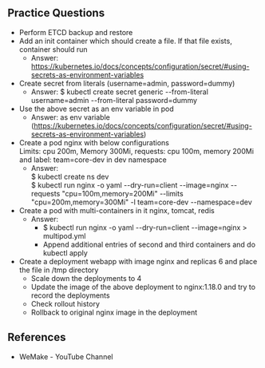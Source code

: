 ## Practice Questions

* Perform ETCD backup and restore
* Add an init container which should create a file. If that file exists, container should run
    -  Answer: https://kubernetes.io/docs/concepts/configuration/secret/#using-secrets-as-environment-variables
*  Create secret from literals (username=admin, password=dummy)
    - Answer: $ kubectl create secret generic --from-literal username=admin --from-literal password=dummy
*  Use the above secret as an env variable in pod
    - Answer: as env variable (https://kubernetes.io/docs/concepts/configuration/secret/#using-secrets-as-environment-variables)
* Create a pod nginx with below configurations <br> Limits: cpu 200m, Memory 300Mi, requests: cpu 100m, memory 200Mi and label: team=core-dev in dev namespace
    - Answer: </br> $ kubectl create ns dev </br> $ kubectl run nginx -o yaml --dry-run=client --image=nginx --requests "cpu=100m,memory=200Mi" --limits "cpu=200m,memory=300Mi" -l team=core-dev --namespace=dev
* Create a pod with multi-containers in it  nginx, tomcat, redis 
    - Answer: 
        - $ kubectl run nginx -o yaml --dry-run=client --image=nginx > multipod.yml
        - Append additional entries of second and third containers and do kubectl apply
* Create a deployment webapp with image nginx and replicas 6 and place the file in /tmp directory
    - Scale down the deployments to 4
    - Update the image of the above deployment to nginx:1.18.0 and try to record the deployments
    - Check rollout history
    - Rollback to original nginx image in the deployment
## References
- WeMake - YouTube Channel

